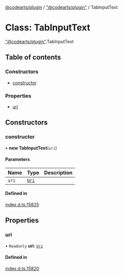 [@codearts/plugin](../README.md) / ["@codearts/plugin"](../modules/_codearts_plugin_.md) / TabInputText

# Class: TabInputText

["@codearts/plugin"](../modules/_codearts_plugin_.md).TabInputText

## Table of contents

### Constructors

- [constructor](codearts_plugin_.TabInputText.md#constructor)

### Properties

- [uri](codearts_plugin_.TabInputText.md#uri)

## Constructors

### constructor

• **new TabInputText**(`uri`)

#### Parameters

| Name | Type | Description |
| :------ | :------ | :------ |
| `uri` | [`Uri`](codearts_plugin_.Uri.md) |  |

#### Defined in

[index.d.ts:15825](https://github.com/huaweicloud/cloudide-plugin-api/blob/203b986/index.d.ts#L15825)

## Properties

### uri

• `Readonly` **uri**: [`Uri`](codearts_plugin_.Uri.md)

#### Defined in

[index.d.ts:15820](https://github.com/huaweicloud/cloudide-plugin-api/blob/203b986/index.d.ts#L15820)
